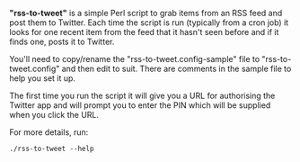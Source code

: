 **"rss-to-tweet"** is a simple Perl script to grab items from an RSS feed and
post them to Twitter.  Each time the script is run (typically from a cron job)
it looks for one recent item from the feed that it hasn't seen before and if it
finds one, posts it to Twitter.

You'll need to copy/rename the "rss-to-tweet.config-sample" file to
"rss-to-tweet.config" and then edit to suit.  There are comments in the sample
file to help you set it up.

The first time you run the script it will give you a URL for authorising the
Twitter app and will prompt you to enter the PIN which will be supplied when
you click the URL.

For more details, run:

    ./rss-to-tweet --help

